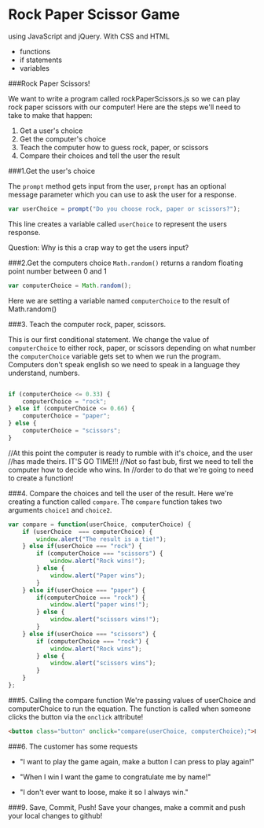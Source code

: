 # Rock Paper Scissor Game

using  JavaScript and jQuery. With CSS and HTML

- functions
- if statements
- variables




###Rock Paper Scissors!

We want to write a program called rockPaperScissors.js so we can play rock paper
scissors with our computer! Here are the steps we'll need to take to make that happen:

1. Get a user's choice
2. Get the computer's choice
3. Teach the computer how to guess rock, paper, or scissors
4. Compare their choices and tell the user the result


###1.Get the user's choice

The ```prompt``` method gets input from the user, ```prompt``` has an optional message parameter which you can use to ask the user for a response.

```javascript
var userChoice = prompt("Do you choose rock, paper or scissors?");
```

This line creates a variable called ```userChoice``` to represent the users response.

Question: Why is this a crap way to get the users input?

###2.Get the computers choice
```Math.random()``` returns a random floating point number between 0 and 1

```javascript
var computerChoice = Math.random();
```

Here we are setting a variable named ```computerChoice``` to the result of Math.random()


###3. Teach the computer rock, paper, scissors.

This is our first conditional statement. We change the value of ```computerChoice```
to either rock, paper, or scissors depending on what number the ```computerChoice```
variable gets set to when we run the program. Computers don't speak english so
we need to speak in a language they understand, numbers.

```javascript

if (computerChoice <= 0.33) {
    computerChoice = "rock";
} else if (computerChoice <= 0.66) {
    computerChoice = "paper";
} else {
    computerChoice = "scissors";
}
```



//At this point the computer is ready to rumble with it's choice, and the user
//has made theirs. IT'S GO TIME!!!
//Not so fast bub, first we need to tell the computer how to decide who wins. In
//order to do that we're going to need to create a function!



###4. Compare the choices and tell the user of the result.
Here we're creating a function called ```compare```. The ```compare``` function takes two
arguments ```choice1``` and ```choice2```.

```javascript
var compare = function(userChoice, computerChoice) {
    if (userChoice  === computerChoice) {
        window.alert("The result is a tie!");
    } else if(userChoice === "rock") {
        if (computerChoice === "scissors") {
            window.alert("Rock wins!");
        } else {
            window.alert("Paper wins");
        }
    } else if(userChoice === "paper") {
        if(computerChoice === "rock") {
            window.alert("paper wins!");
        } else {
            window.alert("scissors wins!");
        }
    } else if(userChoice === "scissors") {
        if (computerChoice === "rock") {
            window.alert("Rock wins");
        } else {
            window.alert("scissors wins");
        }
    }
};
```


###5. Calling the compare function
 We're passing values of userChoice and computerChoice to run the equation. The
 function is called when someone clicks the button via the ```onclick``` attribute!

```html
<button class="button" onclick="compare(userChoice, computerChoice);">LETS PLAY RPS!</button>
```

###6. The customer has some requests

- "I want to play the game again, make a button I can press to play again!"

- "When I win I want the game to congratulate me by name!"

- "I don't ever want to loose, make it so I always win."


###9. Save, Commit, Push!
Save your changes, make a commit and push your local changes to github!
